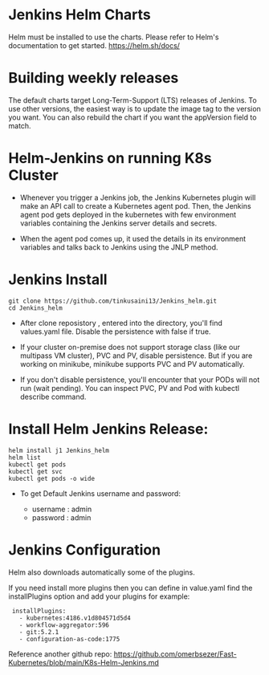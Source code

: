 
# Jenkins Helm Charts

Helm must be installed to use the charts. Please refer to Helm's documentation to get started.
https://helm.sh/docs/


# Building weekly releases

The default charts target Long-Term-Support (LTS) releases of Jenkins. To use other versions, the easiest way is to update the image tag to the version you want. You can also rebuild the chart if you want the appVersion field to match.

#  Helm-Jenkins on running K8s Cluster

- Whenever you trigger a Jenkins job, the Jenkins Kubernetes plugin will make an API call to create a Kubernetes agent pod. Then, the Jenkins agent pod gets deployed in the kubernetes with few environment variables containing the Jenkins server details and secrets.

- When the agent pod comes up, it used the details in its environment variables and talks back to Jenkins using the JNLP method.

# Jenkins Install

    git clone https://github.com/tinkusaini13/Jenkins_helm.git
    cd Jenkins_helm


- After clone reposistory , entered into the  directory, you'll find values.yaml file. Disable the persistence with false if true.

- If your cluster on-premise does not support storage class (like our multipass VM cluster), PVC and PV, disable persistence. But if you are working on minikube, minikube supports PVC and PV automatically.

- If you don't disable persistence, you'll encounter that your PODs will not run (wait pending). You can inspect PVC, PV and Pod with kubectl describe command.

# Install Helm Jenkins Release:

    helm install j1 Jenkins_helm
    helm list
    kubectl get pods
    kubectl get svc
    kubectl get pods -o wide

- To get Default Jenkins username and password:

   - username : admin 
   - password : admin

# Jenkins Configuration

Helm also downloads automatically some of the plugins.

If you need install more plugins then you can define in value.yaml find the installPlugins option and add your plugins for example:


     installPlugins:
       - kubernetes:4186.v1d804571d5d4
       - workflow-aggregator:596
       - git:5.2.1
       - configuration-as-code:1775



Reference another github repo: https://github.com/omerbsezer/Fast-Kubernetes/blob/main/K8s-Helm-Jenkins.md

